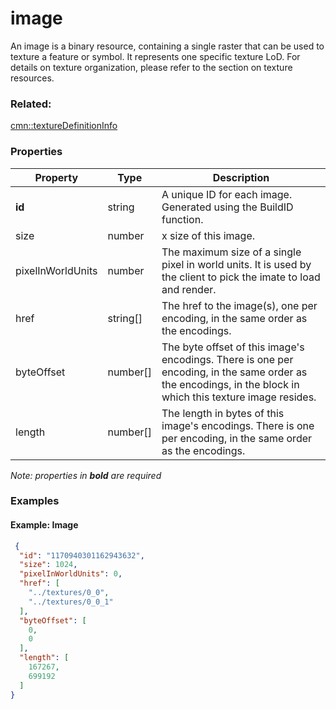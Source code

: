 # image

An image is a binary resource, containing a single raster that can be used to texture a feature or symbol. It represents one specific texture LoD. For details on texture organization, please refer to the section on texture resources.

### Related:

[cmn::textureDefinitionInfo](textureDefinitionInfo.cmn.md)
### Properties

| Property | Type | Description |
| --- | --- | --- |
| **id** | string | A unique ID for each image. Generated using the BuildID function. |
| size | number | x size of this image. |
| pixelInWorldUnits | number | The maximum size of a single pixel in world units. It is used by the client to pick the imate to load and render. |
| href | string[] | The href to the image(s), one per encoding, in the same order as the encodings. |
| byteOffset | number[] | The byte offset of this image's encodings. There is one per encoding, in the same order as the encodings, in the block in which this texture image resides. |
| length | number[] | The length in bytes of this image's encodings. There is one per encoding, in the same order as the encodings. |

*Note: properties in **bold** are required*

### Examples 

#### Example: Image 

```json
 {
  "id": "1170940301162943632",
  "size": 1024,
  "pixelInWorldUnits": 0,
  "href": [
    "../textures/0_0",
    "../textures/0_0_1"
  ],
  "byteOffset": [
    0,
    0
  ],
  "length": [
    167267,
    699192
  ]
} 
```

